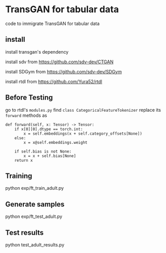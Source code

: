 # TransGAN for tabular data

code to immigrate TransGAN for tabular data

## install

install transgan's dependency

install sdv from https://github.com/sdv-dev/CTGAN

install SDGym from https://github.com/sdv-dev/SDGym

install rtdl from https://github.com/Yura52/rtdl


## Before Testing
go to rtdl's `modules.py` find `class CategoricalFeatureTokenizer` replace its `forward` methods as
```
def forward(self, x: Tensor) -> Tensor:
    if x[0][0].dtype == torch.int:
        x = self.embeddings(x + self.category_offsets[None])
    else:
        x = x@self.embeddings.weight

    if self.bias is not None:
        x = x + self.bias[None]
    return x
```

## Training
python exp/ft_train_adult.py

## Generate samples
python exp/ft_test_adult.py

## Test results
python test_adult_results.py
